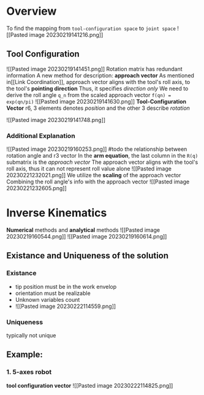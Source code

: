 # Overview
To find the mapping from `tool-configuration space` to `joint space`
![[Pasted image 20230219141216.png]]
## Tool Configuration
![[Pasted image 20230219141451.png]]
Rotation matrix has redundant information
A new method for description: **approach vector**
As mentioned in[[Link Coordination]], approach vector aligns with the tool's roll axis, to the tool's **pointing direction** 
Thus, it specifies _direction only_
We need to derive the roll angle `q_n` from the scaled approach vector
`f(qn) = exp(qn/pi)`
![[Pasted image 20230219141630.png]]
**Tool-Configuration Vector** r6, 3 elements denotes _position_ and the other 3 describe _rotation_

![[Pasted image 20230219141748.png]]
### Additional Explanation
![[Pasted image 20230219160253.png]]
#todo the relationship between rotation angle and r3 vector
In the **arm equation**, the last column in the `R(q)` submatrix is the *approach vector*
The approach vector aligns with the tool's roll axis, thus it can not represent roll value alone
![[Pasted image 20230221232021.png]]
We utilize the **scaling** of the approach vector
Combining the roll angle's info with the approach vector
![[Pasted image 20230221232605.png]]

# Inverse Kinematics
**Numerical** methods and **analytical** methods
![[Pasted image 20230219160544.png]]
![[Pasted image 20230219160614.png]]
## Existance and Uniqueness of the solution
### Existance
- tip position must be in the work envelop
- orientation must be realizable
- Unknown variables count
- ![[Pasted image 20230222114559.png]]
### Uniqueness
typically not unique
## Example: 
### 1. 5-axes robot
**tool configuration vector**
![[Pasted image 20230222114825.png]]




